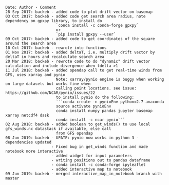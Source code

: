```
Date: Author - Comment  
28 Sep 2017: backeb - added code to plot drift vector on basemap  
03 Oct 2017: backeb - added code get search area radius, note dependency on gpxpy library, to install do   
                      `conda install -c conda-forge gpxpy`  
                      or   
                      `pip install gpxpy --user`  
09 Oct 2017: backeb - added code to get coordinates of the square around the search area  
10 Oct 2017: backeb - rewrote into functions  
01 Nov 2017: backeb - added deltaT, i.e. multiply drift vector by deltaT in hours and recalculate search area  
20 Mar 2018: backeb - rewrote code to do "dynamic" drift vector calculation and include divergence when tdelta >1  
11 Jul 2018: backeb - added opendap call to get real-time winds from GFS, uses xarray and pynio  
                      Note: xarray/pynio engine is buggy when working on large datasets but works fine when  
                      calling point locations. see issue: https://github.com/NCAR/pynio/issues/22  
                      to install pynio do the following:  
                      ```conda create -n pynioEnv python=2.7 anaconda  
                      source activate pynioEnv  
                      conda install numpy pandas jupyter basemap xarray netcdf4 dask  
                      conda install -c ncar pynio```   
02 Aug 2018: backeb - added boolean to get_winds() to use local gfs_winds.nc datastack if available, else call  
                      from GFS opendap  
08 Jun 2019: backeb - UPATE: pynio now works in python 3 - dependencies updated  
                    - Fixed bug in get_winds function and made notebook more interactive  
                    - added widget for input parameters  
                    - writing positions out to pandas dataframe  
                    - conda install -c conda-forge ipyleaflet
                    - added interactive map to notebook
09 Jun 2019: backeb - merged interactive_map_in_notebook branch with master
```
